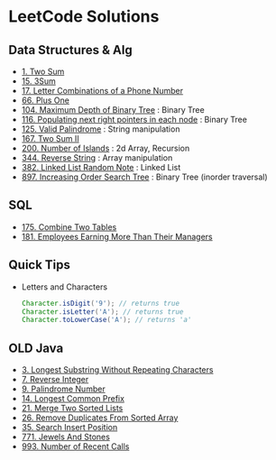 # LeetCode Solutions

## Data Structures & Alg

- [1. Two Sum](problems/1-two-sum.md)
- [15. 3Sum](problems/15-3-sum.md)
- [17. Letter Combinations of a Phone Number](problems/17-letter-combinations-of-a-phone-number.md)
- [66. Plus One](problems/66-plus-one.md)
- [104. Maximum Depth of Binary Tree](problems/104-max-depth-binary-tree.md) : Binary Tree
- [116. Populating next right pointers in each node](problems/116-propulating-next-pointers-in-each-node.md) : Binary Tree
- [125. Valid Palindrome](problems/125-valid-palindrome.md) : String manipulation
- [167. Two Sum II](problems/167-two-Sum-II.md)
- [200. Number of Islands](problems/200-number-of-islands.md) : 2d Array, Recursion
- [344. Reverse String](problems/344-reverse-string.md) : Array manipulation
- [382. Linked List Random Note](problems/382-linked-list-random-note.md) : Linked List
- [897. Increasing Order Search Tree](problems/897-increasing-order-search-tree.md) : Binary Tree (inorder traversal)

## SQL

- [175. Combine Two Tables](problems/175-combine-two-tables.md)
- [181. Employees Earning More Than Their Managers](problems/181-employees-earning-more-than-their-managers.md)

## Quick Tips

- Letters and Characters

  ```Java
  Character.isDigit('9'); // returns true
  Character.isLetter('A'); // returns true
  Character.toLowerCase('A'); // returns 'a'

  ```

## OLD Java

- [3. Longest Substring Without Repeating Characters](Problems/3_LongestSubstringWithoutRepeatingCharacters/Prob3_LongestSubstringWithoutRepeatingCharacters.java)
- [7. Reverse Integer](Problems/7_ReverseInteger/Prob7_ReverseInteger.java)
- [9. Palindrome Number](Problems/9_PalindromeNumber/Prob9_PalindromeNumber.java)
- [14. Longest Common Prefix](Problems/14_LongestCommonPrefix/Prob14_LongestCommonPrefix.java)
- [21. Merge Two Sorted Lists](Problems/21_MergeTwoSortedLists/Prob21_MergeTwoSortedLists.java)
- [26. Remove Duplicates From Sorted Array](Problems/26_RemoveDuplicatesFromSortedArray/Prob26_RemoveDuplicatesFromSortedArray.java)
- [35. Search Insert Position](Problems/35_SearchInsertPosition/Prob35_SearchInsertPosition.java)
- [771. Jewels And Stones](Problems/771_JewelsAndStone/Prob771_JewelsAndStones.java)
- [993. Number of Recent Calls](Problems/933_NumberOfRecentCalls/Prob933_NumberOfRecentCalls.java)
